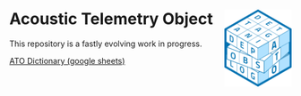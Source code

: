 # Acoustic Telemetry Object <img src="ATO_logo_150.png" align="right" width="120" />

This repository is a fastly evolving work in progress.

[ATO Dictionary (google sheets)](https://docs.google.com/spreadsheets/d/1YKL4qaIcM70KUY9LssGDrd0aKtEecHlCv1XotF2EJfY/edit?usp=sharing)
